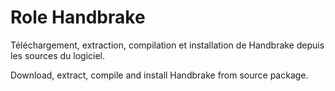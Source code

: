Role Handbrake
=========

Téléchargement, extraction, compilation et installation de Handbrake depuis les sources du logiciel.

Download, extract, compile and install Handbrake from source package.
